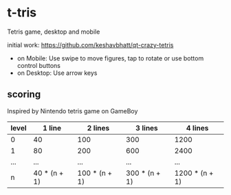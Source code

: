 # t-tris
Tetris game, desktop and mobile

initial work: https://github.com/keshavbhatt/qt-crazy-tetris

* on Mobile: Use swipe to move figures, tap to rotate or use bottom control buttons
* on Desktop: Use arrow keys

## scoring

Inspired by Nintendo tetris game on GameBoy

| level  |  1 line |  2 lines | 3 lines  | 4 lines  |
|---|---|---|---|---|
| 0 |  40 |  100 | 300  | 1200  |
| 1 |  80 |  200 | 600  |  2400 |
| ... | ...  | ...  | ...  | ... |
| n | 40 * (n + 1)  | 100 * (n + 1)  | 300 * (n + 1)  | 1200 * (n + 1) |


